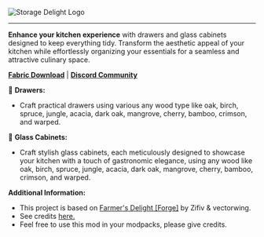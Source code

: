 ![Storage Delight Logo](https://cdn.modrinth.com/data/LTTvOp5L/images/fa93cf5d6d1e101e0783d9af61ebd7330881d791.png)
___
**Enhance your kitchen experience** with drawers and glass cabinets designed to keep everything tidy. Transform the aesthetic appeal of your kitchen while effortlessly organizing your essentials for a seamless and attractive culinary space.

[**Fabric Download**](https://www.curseforge.com/minecraft/mc-mods/storage-delight-fabric) | [**Discord Community**](https://discord.gg/z2E7Q78v8X)

🍅 **Drawers:**
- Craft practical drawers using various any wood type like oak, birch, spruce, jungle, acacia, dark oak, mangrove, cherry, bamboo, crimson, and warped.

🥕 **Glass Cabinets:**
- Craft stylish glass cabinets, each meticulously designed to showcase your kitchen with a touch of gastronomic elegance, using any wood like oak, birch, spruce, jungle, acacia, dark oak, mangrove, cherry, bamboo, crimson, and warped.

**Additional Information:**
- This project is based on [Farmer's Delight [Forge]](https://www.curseforge.com/minecraft/mc-mods/farmers-delight) by Zifiv & vectorwing.
- See credits [here.](https://github.com/axperty/storagedelight-fabric/blob/master/CREDITS)
- Feel free to use this mod in your modpacks, please give credits. 

